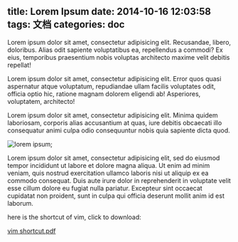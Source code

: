 title: Lorem Ipsum
date: 2014-10-16 12:03:58
tags: 文档
categories: doc
---

Lorem ipsum dolor sit amet, consectetur adipisicing elit. Recusandae, libero, doloribus. Alias odit sapiente voluptatibus ea, repellendus a commodi? Ex eius, temporibus praesentium nobis voluptas architecto maxime velit debitis repellat!

<!-- more -->
Lorem ipsum dolor sit amet, consectetur adipisicing elit. Error quos quasi aspernatur atque voluptatum, repudiandae ullam facilis voluptates odit, officia optio hic, ratione magnam dolorem eligendi ab! Asperiores, voluptatem, architecto!

Lorem ipsum dolor sit amet, consectetur adipisicing elit. Minima quidem laboriosam, corporis alias accusantium at quas, iure debitis obcaecati illo consequatur animi culpa odio consequuntur nobis quia sapiente dicta quod.

![lorem ipsum](/tbfe-home/asset/lorem-ipsum/li.jpg);

Lorem ipsum dolor sit amet, consectetur adipisicing elit, sed do eiusmod
tempor incididunt ut labore et dolore magna aliqua. Ut enim ad minim veniam,
quis nostrud exercitation ullamco laboris nisi ut aliquip ex ea commodo
consequat. Duis aute irure dolor in reprehenderit in voluptate velit esse
cillum dolore eu fugiat nulla pariatur. Excepteur sint occaecat cupidatat non
proident, sunt in culpa qui officia deserunt mollit anim id est laborum.

here is the shortcut of vim, click to download:

[vim shortcut.pdf](/tbfe-home/asset/lorem-ipsum/vim-shortcut.pdf)